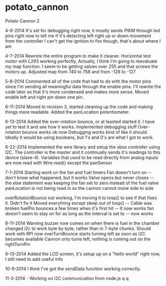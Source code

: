 potato_cannon
=============
Potato Cannon 2
 
 4-6-2014  It's set for debugging right now, it mostly sends PWM through led pins right now to tell me if it's detecting left right up or down movement from the controller
 I can't get the ignition to fire though, that's about where I am
 
 4-7-2014 Rewrote the entire program to make it cleaner. Horizontal test motor with L293 working
 perfectly, Actually, I think I'm going to reevaluate my map function. I seem to be getting values
 over 255 and that screws the motors up.
 Adjusted map from 740 to 758 and from -128 to -127
 
 5-8-2014 Commented all of the code that had to do with the motor pins since I'm sending all meaningful data through the enable pins. I'll rewrite the 
 code later so that it's more condensed and makes more sense.
 Moved enable left and right pin down one pin.
 
 6-11-2014 Moved to revision 3, started cleaning up the code and making things more readable. Added the panLocation potentiometer.
 
 6-13-2014 Added the over-rotation bounce, or at leasted started it. I have yet to test it and see how it works.
 Implemented debugging stuff
 Over-rotation bounce works ok now
 Debugging works kind of like it should. Ideally it would be using booleans, but 1's and 0's are what I got to work.
 
 6-22-2014 Implemented the wire library and setup the xbox controller using I2C. The controller is the master and it continually sends
 it's readings to this device (slave-4). Variables that used to be read directly from analog inputs are now read with Wire.read() except
 the panSensor
 
 7-1-2014 Starting work on the fan and fuel timers
 Fan doesn't turn on -- don't know what happened, but it works
 Valve opens but never closes -- the else statement was keeping the fan set to zero instead of the fuel valve
 panLocation is not being read in so the cannon cannot move side to side
 
 
 overRotationBounce not working, I'm moving it to loop() to see if that fixes it. Didn't fix it
 Moved everything except sleep out of loop() -- Cable was broken
 fuelPin bounces a few times when it's first hit -- It now works
 fan doesn't seem to stay on for as long as the interval is set to -- now works
 
 8-11-2014 Warning buzzer now comes on when there is fuel in the chamber
 changed i2c to work byte by byte, rather than in 7-byte chunks. Should work with RPI now
overTurnBounce starts turning left as soon as I2C becomes available
Cannon only turns left, nothing is coming out on the rightTurnPin

9-13-2014 Added the LCD screen, it's setup up on a "hello world" right now, I still need to add useful info

10-9-2014 I think I've got the sendData function working correctly.

11-3-2014 - Working on I2C communication from node.js
q<F4>
q

